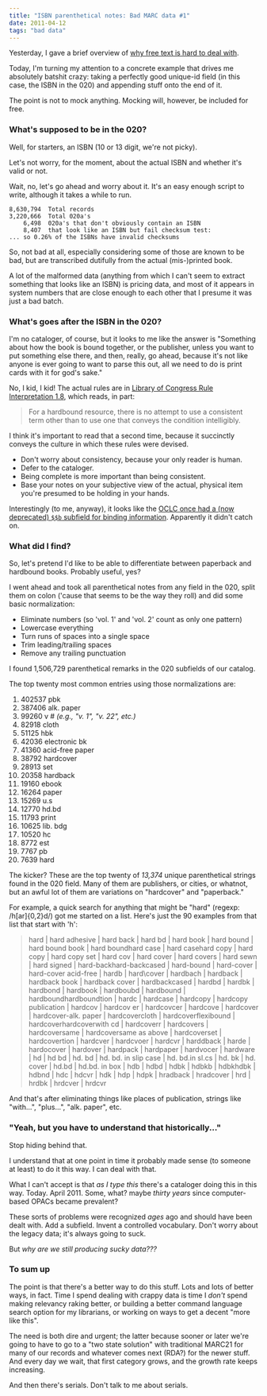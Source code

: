 ```yaml
---
title: "ISBN parenthetical notes: Bad MARC data #1"
date: 2011-04-12
tags: "bad data"
---
```


Yesterday, I gave a brief overview of [why free text is hard to deal with](http://robotlibrarian.billdueber.com/why-programmers-hate-free-text-in-marc-records/).

Today, I'm turning my attention to a concrete example that drives me absolutely batshit crazy: taking a perfectly good unique-id field (in this case, the ISBN in the 020) and appending stuff onto the end of it.

The point is not to mock anything. Mocking will, however, be included for free.

### What's supposed to be in the 020?

Well, for starters, an ISBN (10 or 13 digit, we're not picky).

Let's not worry, for the moment, about the actual ISBN and whether it's valid or not.

Wait, no, let's go ahead and worry about it. It's an easy enough script to write, although it takes a while to run.

    8,630,794  Total records
    3,220,666  Total 020a's
        6,498  020a's that don't obviously contain an ISBN
        8,407  that look like an ISBN but fail checksum test:
    ... so 0.26% of the ISBNs have invalid checksums

So, not bad at all, especially considering some of those are known to be bad, but are transcribed dutifully from the actual (mis-)printed book.

A lot of the malformed data (anything from which I can't seem to extract something that looks like an ISBN) is pricing data, and most of it appears in system numbers that are close enough to each other that I presume it was just a bad batch.

### What's goes after the ISBN in the 020?

I'm no cataloger, of course, but it looks to me like the answer is "Something about how the book is bound together, or the publisher, unless you want to put something else there, and then, really, go ahead, because it's not like anyone is ever going to want to parse this out, all we need to do is print cards with it for god's sake."

No, I kid, I kid! The actual rules are in [Library of Congress Rule Interpretation 1.8](http://sites.google.com/site/opencatalogingrules/aacr2-chapter-1/1-8-standard-number-and-terms-of-availability-area), which reads, in part:

> For a hardbound resource, there is no attempt to use a consistent term other than to use one that conveys the condition intelligibly.

I think it's important to read that a second time, because it succinctly conveys the culture in which these rules were devised.

* Don't worry about consistency, because your only reader is human.
* Defer to the cataloger.
* Being complete is more important than being consistent.
* Base your notes on your subjective view of the actual, physical item you're presumed to be holding in your hands.

Interestingly (to me, anyway), it looks like the [OCLC once had a (now deprecated) `$$b` subfield for binding information](http://www.oclc.org/bibformats/en/0xx/020.shtm). Apparently it didn't catch on.

### What did I find?

So, let's pretend I'd like to be able to differentiate between paperback and hardbound books. Probably useful, yes?

I went ahead and took all parenthetical notes from any field in the 020, split them on colon ('cause that seems to be the way they roll) and did some basic normalization:

* Eliminate numbers (so 'vol. 1' and 'vol. 2' count as only one pattern)
* Lowercase everything
* Turn runs of spaces into a single space
* Trim leading/trailing spaces
* Remove any trailing punctuation

I found 1,506,729 parenthetical remarks in the 020 subfields of our catalog.

The top twenty most common entries using those normalizations are:

1. 402537 pbk
2. 387406 alk. paper
3.  99260 v  # _(e.g., "v. 1", "v. 22", etc.)_
4.  82918 cloth
5.  51125 hbk
6.  42036 electronic bk
7.  41360 acid-free paper
8.  38792 hardcover
9.  28913 set
10.  20358 hardback
11.  19160 ebook
12.  16264 paper
13.  15269 u.s
14.  12770 hd.bd
15.  11793 print
16.  10625 lib. bdg
17.  10520 hc
18.   8772 est
19.   7767 pb
20.   7639 hard

The kicker? These are the top twenty of _13,374_ unique parenthetical strings found in the 020 field. Many of them are publishers, or cities, or whatnot, but an awful lot of them are variations on "hardcover" and "paperback."

For example, a quick search for anything that might be "hard" (regexp: /h[ar]{0,2}d/) got me started on a list. Here's just the 90 examples from that list that start with 'h':

> hard \| hard adhesive \| hard back \| hard bd \| hard book \| hard bound \| hard bound book \| hard boundhard case \| hard casehard copy \| hard copy \| hard copy set \| hard cov \| hard cover \| hard covers \| hard sewn \| hard signed \| hard-backhard-backcased \| hard-bound \| hard-cover \| hard-cover acid-free \| hardb \| hard\cover \| hardbach \| hardback \| hardback book \| hardback cover \|  hardbackcased \| hardbd \| hardbk \| hardbond \| hardbook \| hardboubd \| hardbound \| hardboundhardboundtion \| hardc \| hardcase \| hardcopy \| hardcopy publication \| hardcov \| hardcov er \| hardcovcer \| hardcove \| hardcover \| hardcover-alk. paper \| hardcovercloth \| hardcoverflexibound \| hardcoverhardcoverwith cd \| hardcoverr \| hardcovers \| hardcoversame \| hardcoversame as above \| hardcoverset \| hardcovertion \| hardcver \| hardcvoer \| hardcvr \| harddback \| harde \| hardocover \| hardover \| hardpack \| hardpaper \| hardvocer \| hardware \| hd \| hd bd \| hd. bd \| hd. bd. in slip case \| hd. bd.in sl.cs \| hd. bk \| hd. cover \| hd.bd \| hd.bd. in box \| hdb \| hdbd \| hdbk \| hdbkb \| hdbkhdbk \| hdbnd \| hdc \| hdcvr \| hdk \| hdp \| hdpk \| hradback \| hradcover \| hrd \| hrdbk \| hrdcver \| hrdcvr

And that's after eliminating things like places of publication, strings like  "with...", "plus...", "alk. paper", etc.

### "Yeah, but you have to understand that historically..."

Stop hiding behind that.

I understand that at one point in time it probably made sense (to someone at least) to do it this way. I can deal with that.

What I can't accept is that _as I type this_ there's a cataloger doing this in this way. Today. April 2011. Some, what? maybe _thirty years_ since computer-based OPACs became prevalent?

These sorts of problems were recognized _ages_ ago and should have been dealt with. Add a subfield. Invent a controlled vocabulary. Don't worry about the legacy data; it's always going to suck.

But _why are we still producing sucky data???_

### To sum up

The point is that there's a better way to do this stuff. Lots and lots of better ways, in fact. Time I spend dealing with crappy data is time I _don't_ spend making relevancy raking better, or building a better command language search option for my librarians, or working on ways to get a decent "more like this".

The need is both dire and urgent; the latter because sooner or later we're going to have to go to a "two state solution" with traditional MARC21 for many of our records and whatever comes next (RDA?) for the newer stuff. And every day we wait, that first category grows, and the growth rate keeps increasing.

And then there's serials. Don't talk to me about serials.
